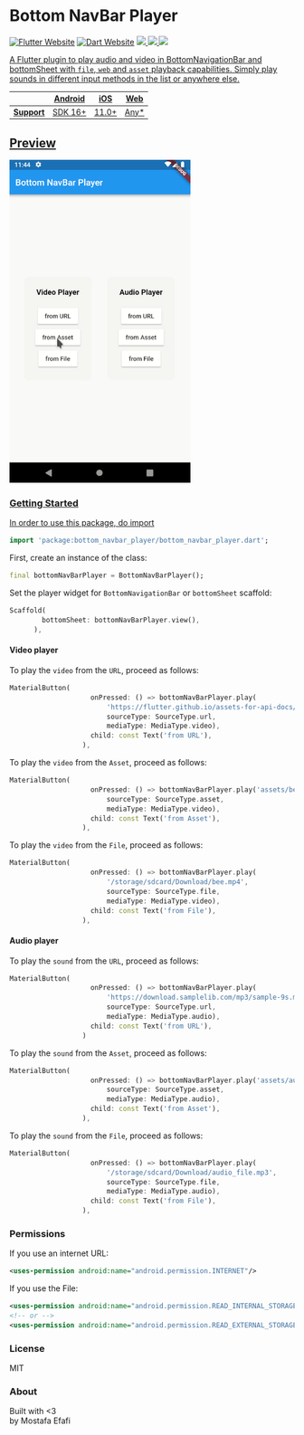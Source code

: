 # Bottom NavBar Player

<a href="https://flutter.dev/"><img src="https://img.shields.io/badge/flutter-website-deepskyblue.svg" alt="Flutter Website"></a>
<a href="https://dart.dev"><img src="https://img.shields.io/badge/dart-website-deepskyblue.svg" alt="Dart Website"></a>
<a href="https://developer.android.com" style="pointer-events: stroke;" target="_blank">
<img src="https://img.shields.io/badge/platform-Android-deepskyblue">
</a>
<a href="https://developer.apple.com/ios/" style="pointer-events: stroke;" target="_blank">
<img src="https://img.shields.io/badge/platform-iOS-deepskyblue">
</a>
<a href=""><img src="https://app.codacy.com/project/badge/Grade/dc683c9cc61b499fa7cdbf54e4d9ff35"/></a>
<a href="https://github.com/Mindinventory/vimeo_video_player/blob/master/LICENSE" style="pointer-events: stroke;" target="_blank">

A Flutter plugin to play audio and video in BottomNavigationBar and bottomSheet with `file`, `web` and `asset` playback capabilities.
Simply play sounds in different input methods in the list or anywhere else.

|             | Android | iOS   | Web   |
|-------------|---------|-------|-------|
| **Support** | SDK 16+ | 11.0+ | Any\* |


## Preview
![](demo.gif)

### Getting Started
In order to use this package, do import
```dart
import 'package:bottom_navbar_player/bottom_navbar_player.dart';
```
First, create an instance of the class:
```dart
final bottomNavBarPlayer = BottomNavBarPlayer();
```

Set the player widget for `BottomNavigationBar` or `bottomSheet` scaffold:
```dart
Scaffold(
        bottomSheet: bottomNavBarPlayer.view(),
      ),
```   

#### Video player
To play the `video` from the `URL`, proceed as follows:
```dart
MaterialButton(
                    onPressed: () => bottomNavBarPlayer.play(
                        'https://flutter.github.io/assets-for-api-docs/assets/videos/bee.mp4',
                        sourceType: SourceType.url,
                        mediaType: MediaType.video),
                    child: const Text('from URL'),
                  ),
```

To play the `video` from the `Asset`, proceed as follows:
```dart
MaterialButton(
                    onPressed: () => bottomNavBarPlayer.play('assets/bee.mp4',
                        sourceType: SourceType.asset,
                        mediaType: MediaType.video),
                    child: const Text('from Asset'),
                  ),
```

To play the `video` from the `File`, proceed as follows:
```dart
MaterialButton(
                    onPressed: () => bottomNavBarPlayer.play(
                        '/storage/sdcard/Download/bee.mp4',
                        sourceType: SourceType.file,
                        mediaType: MediaType.video),
                    child: const Text('from File'),
                  ),
```


#### Audio player
To play the `sound` from the `URL`, proceed as follows:
```dart
MaterialButton(
                    onPressed: () => bottomNavBarPlayer.play(
                        'https://download.samplelib.com/mp3/sample-9s.mp3',
                        sourceType: SourceType.url,
                        mediaType: MediaType.audio),
                    child: const Text('from URL'),
                  )
```

To play the `sound` from the `Asset`, proceed as follows:
```dart
MaterialButton(
                    onPressed: () => bottomNavBarPlayer.play('assets/audio.mp3',
                        sourceType: SourceType.asset,
                        mediaType: MediaType.audio),
                    child: const Text('from Asset'),
                  ),
```

To play the `sound` from the `File`, proceed as follows:
```dart
MaterialButton(
                    onPressed: () => bottomNavBarPlayer.play(
                        '/storage/sdcard/Download/audio_file.mp3',
                        sourceType: SourceType.file,
                        mediaType: MediaType.audio),
                    child: const Text('from File'),
                  ),
```


### Permissions

If you use an internet URL:
```xml
<uses-permission android:name="android.permission.INTERNET"/>
```

If you use the File:
```xml
<uses-permission android:name="android.permission.READ_INTERNAL_STORAGE"/>
<!-- or -->
<uses-permission android:name="android.permission.READ_EXTERNAL_STORAGE"/>
```



### License
MIT

### About
Built with <3   
by Mostafa Efafi  
